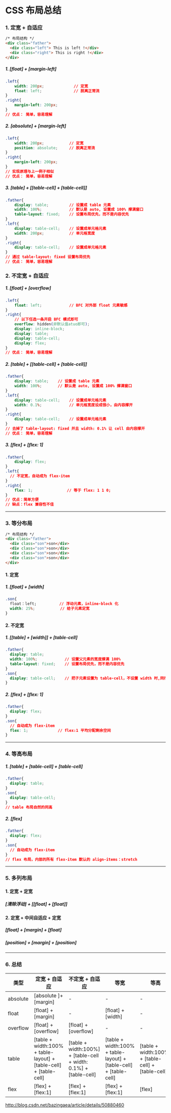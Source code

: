 # CSS 布局总结

### 1. 定宽 + 自适应
```html
/* 布局结构 */
<div class="father">
  <div class="left"> This is left !</div>
  <div class="right"> This is right !</div>
</div>
```


##### 1. [float] + [margin-left]
```css
.left{
    width: 200px;             // 定宽
    float: left;              // 脱离正常流
}
.right{
    margin-left: 200px;
}
// 优点： 简单，容易理解
```



##### 2. [absolute] + [margin-left]
```css
.left{
    width: 200px;           // 定宽
    position: absolute;     // 脱离正常流
}
.right{
    margin-left: 200px;
}
// 实现原理与上一例子相似
// 优点： 简单，容易理解
```


##### 3. [table] + [[table-cell] + [table-cell]]
```css
.father{
    display: table;         // 设置成 table 元素
    width: 100%;            // 默认是 auto, 设置成 100% 撑满窗口
    table-layout: fixed;    // 设置布局优先，而不是内容优先
}
.left{
    display: table-cell;    // 设置成单元格元素
    width: 200px;           // 单元格宽度
}
.right{
    display: table-cell;    // 设置成单元格元素
}
// 通过 table-layout: fixed 设置布局优先
// 优点： 简单，容易理解
```






### 2. 不定宽 + 自适应
##### 1. [float] + [overflow]
```css
.left{
    float: left;            // BFC 对外部 float 元素敏感
}
.right{
    // 以下任选一条开启 BFC 模式即可
    overflow: hidden(非默认值atuo即可);
    display: inline-block;
    display: table;
    display: table-cell;
    display: flex;
}
// 优点： 简单，容易理解
```



##### 2. [table] + [[table-cell] + [table-cell]]
```css
.father{
    display: table;    // 设置成 table 元素
    width: 100%;       // 默认是 auto, 设置成 100% 撑满窗口
}
.left{
    display: table-cell;    // 设置成单元格元素
    width: 0.1%;            // 单元格宽度设成很小，由内容撑开
}
.right{
    display: table-cell;    // 设置成单元格元素
}
// 去掉了 table-layout: fixed 并且 width: 0.1% 让 cell 由内容撑开
// 优点： 简单，容易理解
```



##### 3. [flex] + [flex: 1]
```css
.father{
    display: flex;
}
.left{
  // 不定宽，自动成为 flex-item
}
.right{
    flex: 1;               // 等于 flex: 1 1 0;
}
// 优点：简单方便
// 缺点：flex 兼容性不佳
```



---
### 3. 等分布局
```html
/* 布局结构 */
<div class="father">
  <div class="son">son</div>
  <div class="son">son</div>
  <div class="son">son</div>
  <div class="son">son</div>
</div>
```
#### 1. 定宽
##### 1. [float] + [width]
```css
.son{
  float：left;          // 浮动元素，inline-block 化
  width: 25%;           // 给子元素定宽
}
```



#### 2. 不定宽
##### 1. [[table] + [width]] + [table-cell]
```css
.father{
  display: table;
  width: 100%;            // 设置父元素的宽度撑满 100%
  table-layout: fixed;    // 设置布局优先，而不是内容优先
}
.son{
  display: table-cell;    // 把子元素设置为 table-cell，不设置 width 时,同行内的 table-cell 等宽
}
```


##### 2. [flex] + [flex: 1]
```css
.father{
  display: flex;
}
.son{
  // 自动成为 flex-item
  flex: 1;             // flex:1 平均分配剩余空间
}
```




---
### 4. 等高布局
##### 1. [table] + [table-cell] + [table-cell]
```css
.father{
  display: table;
}
.son{
  display: table-cell;
}
// table 布局自然的同高
```



##### 2. [flex]
```css
.father{
  display: flex;
}
.son{
  // 自动成为 flex-item
}
// flex 布局，内部的所有 flex-item 默认的 align-items：stretch
```







---
### 5. 多列布局
#### 1. 定宽 + 定宽
##### [清除浮动] + [[float] + [float]]


#### 2. 定宽 + 中间自适应 + 定宽
##### [float] + [margin] + [float]
##### [position] + [margin] + [position]




---
### 6. 总结
类型 | 定宽 + 自适应 | 不定宽 + 自适应 | 等宽 | 等高
---|---|---|---|---
absolute| [absolute ]+ [margin] | - | - | -
float | [float] + [margin] | - | [float] + [width] | -
overflow | [float] + [overflow] | [float] + [overflow] | - | -
table | [table + width:100% + table-layout] + [table-cell] + [table-cell] | [table + width:100%] + [table-cell + width: 0.1%] + [table-cell] | [table + width:100% + table-layout] + [table-cell] + [table-cell] | [table + width:100%] + [table-cell] + [table-cell]
flex | [flex] + [flex:1] | [flex] + [flex:1] | [flex] + [flex:1] | [flex]




http://blog.csdn.net/bazingaea/article/details/50880460
